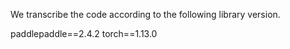 We transcribe the code according to the following library version.

paddlepaddle==2.4.2
torch==1.13.0
